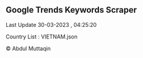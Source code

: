 

## Google Trends Keywords Scraper 
 
Last Update 30-03-2023 , 04:25:20

Country List :
VIETNAM.json



© Abdul Muttaqin 
